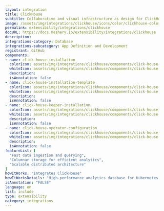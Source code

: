 ```yaml
---
layout: integration
title: ClickHouse
subtitle: Collaborative and visual infrastructure as design for ClickHouse
image: /assets/img/integrations/clickhouse/icons/color/clickhouse-color.svg
permalink: extensibility/integrations/clickhouse
docURL: https://docs.meshery.io/extensibility/integrations/clickhouse
description: 
integrations-category: Database
integrations-subcategory: App Definition and Development
registrant: GitHub
components: 
- name: click-house-installation
  colorIcon: assets/img/integrations/clickhouse/components/click-house-installation/icons/color/click-house-installation-color.svg
  whiteIcon: assets/img/integrations/clickhouse/components/click-house-installation/icons/white/click-house-installation-white.svg
  description: 
  isAnnotation: false
- name: click-house-installation-template
  colorIcon: assets/img/integrations/clickhouse/components/click-house-installation-template/icons/color/click-house-installation-template-color.svg
  whiteIcon: assets/img/integrations/clickhouse/components/click-house-installation-template/icons/white/click-house-installation-template-white.svg
  description: 
  isAnnotation: false
- name: click-house-keeper-installation
  colorIcon: assets/img/integrations/clickhouse/components/click-house-keeper-installation/icons/color/click-house-keeper-installation-color.svg
  whiteIcon: assets/img/integrations/clickhouse/components/click-house-keeper-installation/icons/white/click-house-keeper-installation-white.svg
  description: 
  isAnnotation: false
- name: click-house-operator-configuration
  colorIcon: assets/img/integrations/clickhouse/components/click-house-operator-configuration/icons/color/click-house-operator-configuration-color.svg
  whiteIcon: assets/img/integrations/clickhouse/components/click-house-operator-configuration/icons/white/click-house-operator-configuration-white.svg
  description: 
  isAnnotation: false
featureList: [
  "Fast data ingestion and querying",
  "Columnar storage for efficient analytics",
  "Scalable distributed architecture"
]
howItWorks: "Integrates ClickHouse"
howItWorksDetails: "High-performance analytics database for Kubernetes data"
isAnnotation: "FALSE"
language: en
list: include
type: extensibility
category: integrations
---
```

